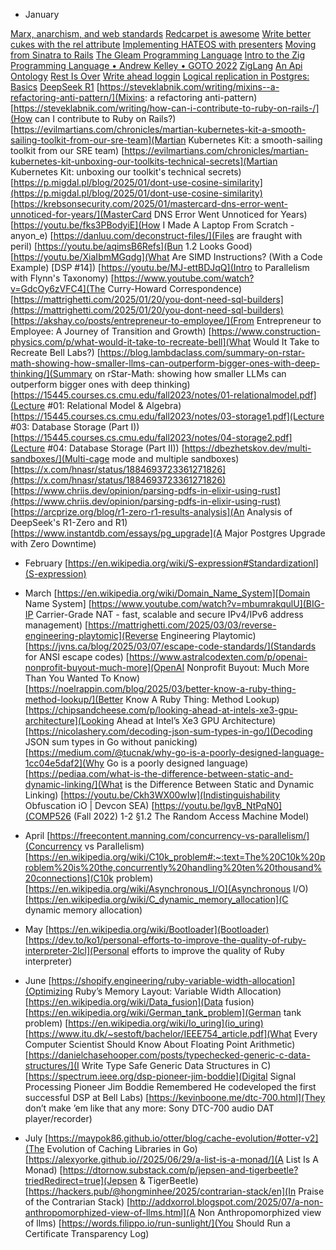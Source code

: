 * January

[Marx, anarchism, and web standards](https://steveklabnik.com/writing/marx-anarchism-and-web-standards/)
[Redcarpet is awesome](https://steveklabnik.com/writing/redcarpet-is-awesome/)
[Write better cukes with the rel attribute](https://steveklabnik.com/writing/write-better-cukes-with-the-rel-attribute/)
[Implementing HATEOS with presenters](https://steveklabnik.com/writing/implementing-hateoas-with-presenters/)
[Moving from Sinatra to Rails](https://steveklabnik.com/writing/moving-from-sinatra-to-rails/)
[The Gleam Programming Language](https://tour.gleam.run/)
[Intro to the Zig Programming Language • Andrew Kelley • GOTO 2022](https://youtu.be/YXrb-DqsBNU)
[ZigLang](https://ziglang.org/documentation/master/#Introduction)
[An Api Ontology](https://steveklabnik.com/writing/an-api-ontology/)
[Rest Is Over](https://steveklabnik.com/writing/rest-is-over/)
[Write ahead loggin](https://en.wikipedia.org/wiki/Write-ahead_logging)
[Logical replication in Postgres: Basics](https://www.enterprisedb.com/blog/logical-replication-postgres-basics)
[DeepSeek R1](https://github.com/deepseek-ai/DeepSeek-R1/blob/main/DeepSeek_R1.pdf)
[https://steveklabnik.com/writing/mixins--a-refactoring-anti-pattern/](Mixins: a refactoring anti-pattern)
[https://steveklabnik.com/writing/how-can-i-contribute-to-ruby-on-rails-/](How can I contribute to Ruby on Rails?)
[https://evilmartians.com/chronicles/martian-kubernetes-kit-a-smooth-sailing-toolkit-from-our-sre-team](Martian Kubernetes Kit: a smooth-sailing toolkit from our SRE team)
[https://evilmartians.com/chronicles/martian-kubernetes-kit-unboxing-our-toolkits-technical-secrets](Martian Kubernetes Kit: unboxing our toolkit's technical secrets)
[https://p.migdal.pl/blog/2025/01/dont-use-cosine-similarity](https://p.migdal.pl/blog/2025/01/dont-use-cosine-similarity)
[https://krebsonsecurity.com/2025/01/mastercard-dns-error-went-unnoticed-for-years/](MasterCard DNS Error Went Unnoticed for Years)
[https://youtu.be/fks3PBodyiE](How I Made A Laptop From Scratch - anyon_e)
[https://danluu.com/deconstruct-files/](Files are fraught with peril)
[https://youtu.be/aqimsB6Refs](Bun 1.2 Looks Good)
[https://youtu.be/XiaIbmMGqdg](What Are SIMD Instructions? (With a Code Example) [DSP #14])
[https://youtu.be/MJ-ettBDJqQ](Intro to Parallelism with Flynn's Taxonomy)
[https://www.youtube.com/watch?v=GdcOy6zVFC4](The Curry-Howard Correspondence)
[https://mattrighetti.com/2025/01/20/you-dont-need-sql-builders](https://mattrighetti.com/2025/01/20/you-dont-need-sql-builders)
[https://akshay.co/posts/entrepreneur-to-employee/](From Entrepreneur to Employee: A Journey of Transition and Growth)
[https://www.construction-physics.com/p/what-would-it-take-to-recreate-bell](What Would It Take to Recreate Bell Labs?)
[https://blog.lambdaclass.com/summary-on-rstar-math-showing-how-smaller-llms-can-outperform-bigger-ones-with-deep-thinking/](Summary on rStar-Math: showing how smaller LLMs can outperform bigger ones with deep thinking)
[https://15445.courses.cs.cmu.edu/fall2023/notes/01-relationalmodel.pdf](Lecture #01: Relational Model & Algebra)
[https://15445.courses.cs.cmu.edu/fall2023/notes/03-storage1.pdf](Lecture #03: Database Storage (Part I))
[https://15445.courses.cs.cmu.edu/fall2023/notes/04-storage2.pdf](Lecture #04: Database Storage (Part II))
[https://dbezhetskov.dev/multi-sandboxes/](Multi-cage mode and multiple sandboxes)
[https://x.com/hnasr/status/1884693723361271826](https://x.com/hnasr/status/1884693723361271826)
[https://www.chriis.dev/opinion/parsing-pdfs-in-elixir-using-rust](https://www.chriis.dev/opinion/parsing-pdfs-in-elixir-using-rust)
[https://arcprize.org/blog/r1-zero-r1-results-analysis](An Analysis of DeepSeek's R1-Zero and R1)
[https://www.instantdb.com/essays/pg_upgrade](A Major Postgres Upgrade with Zero Downtime)

* February
[https://en.wikipedia.org/wiki/S-expression#Standardizationl](S-expression)

* March
[https://en.wikipedia.org/wiki/Domain_Name_System][Domain Name System]
[https://www.youtube.com/watch?v=mbumrakqulU](BIG-IP Carrier-Grade NAT - fast, scalable and secure IPv4/IPv6 address management)
[https://mattrighetti.com/2025/03/03/reverse-engineering-playtomic](Reverse Engineering Playtomic)
[https://jvns.ca/blog/2025/03/07/escape-code-standards/](Standards for ANSI escape codes)
[https://www.astralcodexten.com/p/openai-nonprofit-buyout-much-more](OpenAI Nonprofit Buyout: Much More Than You Wanted To Know)
[https://noelrappin.com/blog/2025/03/better-know-a-ruby-thing-method-lookup/](Better Know A Ruby Thing: Method Lookup)
[https://chipsandcheese.com/p/looking-ahead-at-intels-xe3-gpu-architecture](Looking Ahead at Intel’s Xe3 GPU Architecture)
[https://nicolashery.com/decoding-json-sum-types-in-go/](Decoding JSON sum types in Go without panicking)
[https://medium.com/@tucnak/why-go-is-a-poorly-designed-language-1cc04e5daf2](Why Go is a poorly designed language)
[https://pediaa.com/what-is-the-difference-between-static-and-dynamic-linking/](What is the Difference Between Static and Dynamic Linking)
[https://youtu.be/Ckh3WX00wIw](Indistinguishability Obfuscation iO | Devcon SEA)
[https://youtu.be/lgvB_NtPqN0](COMP526 (Fall 2022) 1-2 §1.2 The Random Access Machine Model)

* April
[https://freecontent.manning.com/concurrency-vs-parallelism/](Concurrency vs Parallelism)
[https://en.wikipedia.org/wiki/C10k_problem#:~:text=The%20C10k%20problem%20is%20the,concurrently%20handling%20ten%20thousand%20connections](C10k problem)
[https://en.wikipedia.org/wiki/Asynchronous_I/O](Asynchronous I/O)
[https://en.wikipedia.org/wiki/C_dynamic_memory_allocation](C dynamic memory allocation)

* May
[https://en.wikipedia.org/wiki/Bootloader](Bootloader)
[https://dev.to/ko1/personal-efforts-to-improve-the-quality-of-ruby-interpreter-2lcl](Personal efforts to improve the quality of Ruby interpreter)

* June
[https://shopify.engineering/ruby-variable-width-allocation](Optimizing Ruby’s Memory Layout: Variable Width Allocation)
[https://en.wikipedia.org/wiki/Data_fusion](Data fusion)
[https://en.wikipedia.org/wiki/German_tank_problem](German tank problem)
[https://en.wikipedia.org/wiki/Io_uring](io_uring)
[https://www.itu.dk/~sestoft/bachelor/IEEE754_article.pdf](What Every Computer Scientist Should Know About Floating Point Arithmetic)
[https://danielchasehooper.com/posts/typechecked-generic-c-data-structures/](I Write Type Safe Generic Data Structures in C)
[https://spectrum.ieee.org/dsp-pioneer-jim-boddie](Digital Signal Processing Pioneer Jim Boddie Remembered He codeveloped the first successful DSP at Bell Labs)
[https://kevinboone.me/dtc-700.html](They don’t make ’em like that any more: Sony DTC-700 audio DAT player/recorder)

* July
[https://maypok86.github.io/otter/blog/cache-evolution/#otter-v2](The Evolution of Caching Libraries in Go)
[https://alexyorke.github.io//2025/06/29/a-list-is-a-monad/](A List Is A Monad)
[https://dtornow.substack.com/p/jepsen-and-tigerbeetle?triedRedirect=true](Jepsen & TigerBeetle)
[https://hackers.pub/@hongminhee/2025/contrarian-stack/en](In Praise of the Contrarian Stack)
[http://addxorrol.blogspot.com/2025/07/a-non-anthropomorphized-view-of-llms.html](A Non Anthropomorphized view of llms)
[https://words.filippo.io/run-sunlight/](You Should Run a Certificate Transparency Log)


